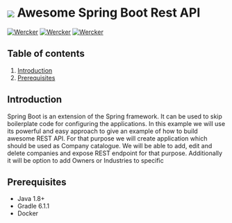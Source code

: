 # <img src="https://github.com/tino097/awesome-spring-boot-rest-api/raw/master/spring-boot-logo.png" align="absmiddle"/> Awesome Spring Boot Rest API

[![Wercker](https://img.shields.io/badge/spring--boot-2.1.5.RELEASE-green.svg?style=flat-square&logo=spring)](https://spring.io/projects/spring-boot)
[![Wercker](https://img.shields.io/badge/java-8-blue.svg?style=flat-square&logo=java)](https://openjdk.java.net/install/)
[![Wercker](https://img.shields.io/badge/gradle-6.11-brightgreen.svg?style=flat-square&logo=gradle)](https://gradle.org/install/)

## Table of contents
1. [Introduction](#introduction)
2. [Prerequisites](#prerequisites)


## Introduction

 Spring Boot is an extension of the Spring framework. It can be used to skip boilerplate code for configuring the applications.
 In this example we will use its powerful and easy approach to give an example of how to build awesome REST API. For that purpose
 we will create application which should be used as Company catalogue. We will be able to add, edit and delete companies and expose
 REST endpoint for that purpose. Additionally it will be option to add Owners or Industries to specific

## Prerequisites

- Java 1.8+
- Gradle 6.1.1
- Docker

